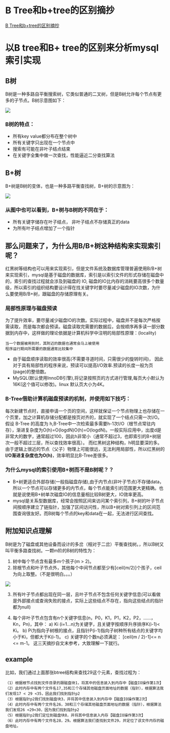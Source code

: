 # B Tree和b+tree的区别摘抄



[B Tree和b+tree的区别摘抄](https://www.jianshu.com/p/0371c9569736)
<!--more-->

# 以B tree和B+ tree的区别来分析mysql索引实现



## B树
B树是一种多路自平衡搜索树，它类似普通的二叉树，但是B树允许每个节点有更多的子节点。B树示意图如下：

![](https://upload-images.jianshu.io/upload_images/7361383-b4226ba0e306bd27.png?imageMogr2/auto-orient/strip|imageView2/2/w/800/format/webp)


### B树的特点：
- 所有key value都分布在整个树中
- 所有关键字只出现在一个节点中
- 搜索有可能在非叶子结点结束
- 在关键字全集中做一次查找，性能逼近二分查找算法

## B+树
B+树是B树的变体，也是一种多路平衡查找树，B+树的示意图为：

![](https://upload-images.jianshu.io/upload_images/7361383-3e9ef22b51d553c3.png?imageMogr2/auto-orient/strip|imageView2/2/w/800/format/webp)



### 从图中也可以看到，B+树与B树的不同在于：
- 所有关键字储存在叶子结点， 非叶子结点不存储真正的data
- 为所有叶子结点增加了一个指针

## 那么问题来了，为什么用B/B+树这种结构来实现索引呢？
红黑树等结构也可以用来实现索引，但是文件系统及数据库管理普遍使用B/B+树来实现索引，mysql是基于磁盘的数据库，索引是以索引文件的形式存储在磁盘中的，索引的查找过程就会涉及到磁盘的 IO, 磁盘的IO比内存的消耗要高很多个数量级，所以索引的组织结构要设计得在找关键字时要尽量减少磁盘的IO次数，为什么要使用B/B+树，跟磁盘的存储原理有关。

### 局部性原理与磁盘预读
为了提升效率，要尽量减少磁盘IO的次数。实际过程中，磁盘并不是每次严格按需读取，而是每次都会预读。磁盘读取完需要的数据后，会按顺序再多读一部分数据到内存中，这样做的理论依据是计算机科学中注明的局部性原理：(locality)


```
当一个数据被用到时，其附近的数据也通常会马上被使用
程序运行期间所需要的数据通常比较集中
```

- 由于磁盘顺序读取的效率很高(不需要寻道时间，只需很少的旋转时间)，
因此对于具有局部性的程序来说，预读可以提高I/O效率.预读的长度一般为页(page)的整倍数。
- MySQL(默认使用InnoDB引擎),将记录按照页的方式进行管理,每页大小默认为16K(这个值可以修改)。linux 默认页大小为4K。




### B-Tree借助计算机磁盘预读的机制，并使用如下技巧：
每次新建节点时，直接申请一个页的空间，这样就保证一个节点物理上也存储在一个页里，加之计算机存储分配都是按页对齐的，就实现了一个结点只需一次I/O。
假设 B-Tree 的高度为 h,B-Tree中一次检索最多需要h-1次I/O（根节点常驻内存），渐进复杂度为O(h)=O(logdN)O(h)=O(logdN)。一般实际应用中，出度d是非常大的数字，通常超过100，因此h非常小（通常不超过3，也即索引的B+树层次一般不超过三层，所以查找效率很高）。
而红黑树这种结构，h明显要深的多。由于逻辑上很近的节点（父子）物理上可能很远，无法利用局部性，所以红黑树的**I/O渐进复杂度也为O(h)**，效率明显比B-Tree差很多。

### 为什么mysql的索引使用B+树而不是B树呢？？
- B+树更适合外部存储(一般指磁盘存储),由于内节点(非叶子节点)不存储data，所以一个节点可以存储更多的内节点，每个节点能索引的范围更大更精确。也就是说使用B+树单次磁盘IO的信息量相比较B树更大，IO效率更高。
- mysql是关系型数据库，经常会按照区间来访问某个索引列，B+树的叶子节点间按顺序建立了链指针，加强了区间访问性，所以B+树对索引列上的区间范围查询很友好。而B树每个节点的key和data在一起，无法进行区间查找。

## 附加知识点理解

B树是为了磁盘或其他设备而设计的多岔（相对于二岔）平衡查找树。，所以B树又叫平衡多路查找树。一颗m阶的B树的特性为：
1. 树中每个节点含有最多m个孩子(m > 2)。
2. 除根节点和叶子节点外，其他每个中间节点都至少有[ceil(m/2)]个孩子，ceil为向上取整。（不是很明白。。。）

![](https://upload-images.jianshu.io/upload_images/7361383-8129bb0b3bf44e62.png?imageMogr2/auto-orient/strip|imageView2/2/w/624/format/webp)

3. 所有叶子节点都出现在同一层，且叶子节点不包含任何关键字信息(可以看做是外部接点或查询失败的接点，实际上这些结点不存在，指向这些结点的指针都为null)


4. 每个非叶子节点包含有n个关键字信息(n，P0，K1，P1，K2，P2，......，Kn，Pn)，其中：
a) Ki (i=1...n)为关键字，且关键字按顺序升序排序K(i-1)< Ki。
b) Pi为指向子树根的接点，且指针P(i-1)指向子树种所有结点的关键字均小于Ki，但都大于K(i-1)。
c) 关键字的个数n必须满足： [ceil(m / 2)-1]<= n <= m-1。
这三天摘抄自文末参考，大致理解一下就行。


## example
比如，我们通过上面那张btree结构来查找29这个元素，查找过程为：

```
（1）根据根节点找到文件目录的跟磁盘块1，将其中的信息装入到内存中【磁盘IO操作第1次】
（2）此时内存中有两个文件名17,35和三个存储其他磁盘页面地址的数据（指针），根据算法我们发现17 < 29 <35，因此我们找到指针p2
（3）根据指针p2我们找到磁盘块3，并将其中信息装入到内存中【磁盘IO操作第2次】
（4）此时内存中有两个文件名26，30和三个存储其他磁盘页面地址的数据（指针），根据算法我们发现26 <29<30，因为我们找到指针p2
（5）根据指针p2我们定位到磁盘块8，并将其中信息装入内存【磁盘IO操作第3次】
（6）此时内存中有两个文件名28，29。根据算法我们查找到文件29，并定位了该文件内存的磁盘地址。
```
